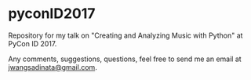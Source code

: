 # pyconID2017
Repository for my talk on "Creating and Analyzing Music with Python" at PyCon ID 2017.

Any comments, suggestions, questions, feel free to send me an email at jwangsadinata@gmail.com.
